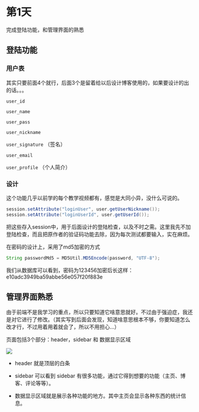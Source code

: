 # 第1天

完成登陆功能，和管理界面的熟悉

## 登陆功能

### 用户表

其实只要前面4个就行，后面3个是留着给以后设计博客使用的，如果要设计的出的话。。。

  `user_id` 
  
  `user_name` 
  
  `user_pass` 
  
  `user_nickname` 
  
  `user_signature` （签名）
  
  `user_email` 

  `user_profile` （个人简介）
  
 
### 设计
 
这个功能几乎以前学的每个教学视频都有，感觉是大同小异，没什么可说的。

```java
session.setAttribute("loginUser", user.getUserNickname());
session.setAttribute("loginUserId", user.getUserId());
```
把这些存入session中，用于后面设计的登陆检查，以及不时之需。这里我先不加登陆检查，而且把原作者的验证码功能去除，因为每次测试都要输入，实在麻烦。

在密码的设计上，采用了md5加密的方式

```java
String passwordMd5 = MD5Util.MD5Encode(password, "UTF-8");
```

我们从数据库可以看到，密码为123456加密后长这样：e10adc3949ba59abbe56e057f20f883e

## 管理界面熟悉

由于前端不是我学习的重点，所以只要知道它啥意思就好。不过由于强迫症，我还是对它进行了修改。（其实写到后面会发现，知道啥意思根本不够，你要知道怎么改才行，不过用着用着就会了，所以不用担心...）

页面包括3个部分：header，sidebar 和 数据显示区域

![](https://user-gold-cdn.xitu.io/2019/7/25/16c28d86744a791d?w=2754&h=1666&f=png&s=344437)

- header 就是顶层的白条


- sidebar 可以看到 sidebar 有很多功能，通过它得到想要的功能（主页、博客、评论等等）。

- 数据显示区域就是展示各种功能的地方。其中主页会显示各种东西的统计信息。





